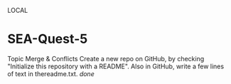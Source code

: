 LOCAL
# SEA-Quest-5
Topic Merge &amp; Conflicts
Create a new repo on GitHub, by checking "Initialize this repository with a README".
Also in GitHub, write a few lines of text in thereadme.txt.
*done*
